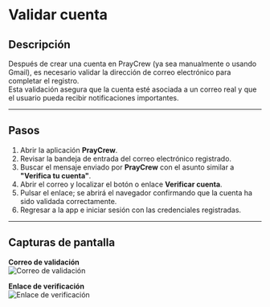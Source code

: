 # Validar cuenta

## Descripción
Después de crear una cuenta en PrayCrew (ya sea manualmente o usando Gmail), es necesario validar la dirección de correo electrónico para completar el registro.  
Esta validación asegura que la cuenta esté asociada a un correo real y que el usuario pueda recibir notificaciones importantes.

---

## Pasos
1. Abrir la aplicación **PrayCrew**.
2. Revisar la bandeja de entrada del correo electrónico registrado.
3. Buscar el mensaje enviado por **PrayCrew** con el asunto similar a **"Verifica tu cuenta"**.
4. Abrir el correo y localizar el botón o enlace **Verificar cuenta**.
5. Pulsar el enlace; se abrirá el navegador confirmando que la cuenta ha sido validada correctamente.
6. Regresar a la app e iniciar sesión con las credenciales registradas.

---

## Capturas de pantalla

**Correo de validación**  
![Correo de validación](img/validar-cuenta-paso1.jpg)

**Enlace de verificación**  
![Enlace de verificación](img/validar-cuenta-paso2.jpg)


